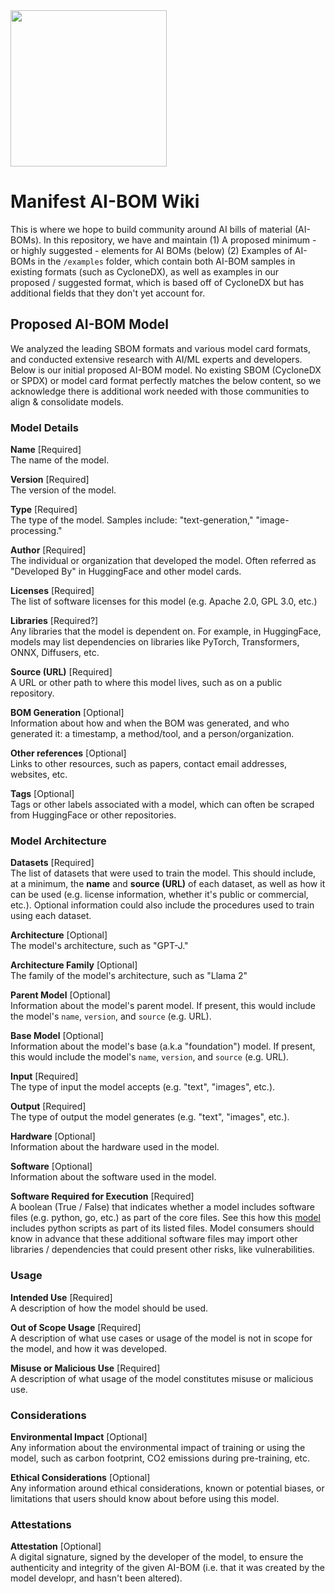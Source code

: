 <img src="https://github.com/manifest-cyber/ai-bom/cr@m.png" width="250" height="250">

# Manifest AI-BOM Wiki

This is where we hope to build community around AI bills of material (AI-BOMs). In this repository, we have and maintain
  (1) A proposed minimum - or highly suggested - elements for AI BOMs (below)
  (2) Examples of AI-BOMs in the `/examples` folder, which contain both AI-BOM samples in existing formats (such as CycloneDX), as well as examples in our   
      proposed / suggested format, which is based off of CycloneDX but has additional fields that they don't yet account for. 


## Proposed AI-BOM Model

We analyzed the leading SBOM formats and various model card formats, and conducted extensive research with AI/ML experts and developers. Below is our initial proposed AI-BOM model. No existing SBOM (CycloneDX or SPDX) or model card format perfectly matches the below content, so we acknowledge there is additional work needed with those communities to align & consolidate models.

### Model Details

**Name**  [Required]  
The name of the model.

**Version**  [Required]  
The version of the model.

**Type**  [Required]  
The type of the model. Samples include: "text-generation," "image-processing."

**Author**  [Required]  
The individual or organization that developed the model. Often referred as "Developed By" in HuggingFace and other model cards.

**Licenses**  [Required]  
The list of software licenses for this model (e.g. Apache 2.0, GPL 3.0, etc.)

**Libraries**  [Required?]  
Any libraries that the model is dependent on. For example, in HuggingFace, models may list dependencies on libraries like PyTorch, Transformers, ONNX, Diffusers, etc.

**Source (URL)**  [Required]  
A URL or other path to where this model lives, such as on a public repository.

**BOM Generation**  [Optional]  
Information about how and when the BOM was generated, and who generated it: a timestamp, a method/tool, and a person/organization.

**Other references**  [Optional]  
Links to other resources, such as papers, contact email addresses, websites, etc.

**Tags**  [Optional]  
Tags or other labels associated with a model, which can often be scraped from HuggingFace or other repositories.

### Model Architecture

**Datasets**  [Required]  
The list of datasets that were used to train the model. This should include, at a minimum, the  **name**  and  **source (URL)**  of each dataset, as well as how it can be used (e.g. license information, whether it's public or commercial, etc.). Optional information could also include the procedures used to train using each dataset.

**Architecture**  [Optional]  
The model's architecture, such as "GPT-J."

**Architecture Family**  [Optional]  
The family of the model's architecture, such as "Llama 2"

**Parent Model**  [Optional]  
Information about the model's parent model. If present, this would include the model's  `name`,  `version`, and  `source`  (e.g. URL).

**Base Model**  [Optional]  
Information about the model's base (a.k.a "foundation") model. If present, this would include the model's  `name`,  `version`, and  `source`  (e.g. URL).

**Input**  [Required]  
The type of input the model accepts (e.g. "text", "images", etc.). 

**Output**  [Required]  
The type of output the model generates (e.g. "text", "images", etc.). 

**Hardware**  [Optional]  
Information about the hardware used in the model.

**Software**  [Optional]  
Information about the software used in the model.

**Software Required for Execution**  [Required]  
A boolean (True / False) that indicates whether a model includes software files (e.g. python, go, etc.) as part of the core files. See this how this  [model](https://huggingface.co/tiiuae/falcon-7b-instruct/tree/main)  includes python scripts as part of its listed files. Model consumers should know in advance that these additional software files may import other libraries / dependencies that could present other risks, like vulnerabilities. 

### Usage

**Intended Use**  [Required]  
A description of how the model should be used.

**Out of Scope Usage**  [Required]  
A description of what use cases or usage of the model is not in scope for the model, and how it was developed.

**Misuse or Malicious Use**  [Required]  
A description of what usage of the model constitutes misuse or malicious use.

### Considerations

**Environmental Impact**  [Optional]  
Any information about the environmental impact of training or using the model, such as carbon footprint, CO2 emissions during pre-training, etc. 

**Ethical Considerations**  [Optional]  
Any information around ethical considerations, known or potential biases, or limitations that users should know about before using this model. 

### Attestations

**Attestation**  [Optional]  
A digital signature, signed by the developer of the model, to ensure the authenticity and integrity of the given AI-BOM (i.e. that it was created by the model developr, and hasn't been altered). 
